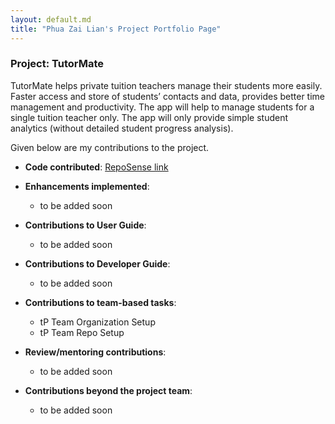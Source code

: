 ```yaml
---
layout: default.md
title: "Phua Zai Lian's Project Portfolio Page"
---
```


### Project: TutorMate

TutorMate helps private tuition teachers manage their students more easily. Faster access and store of students’ contacts and data, provides better time management and productivity. The app will help to manage students for a single tuition teacher only. The app will only provide simple student analytics (without detailed student progress analysis).

Given below are my contributions to the project.

* **Code contributed**: [RepoSense link]()

* **Enhancements implemented**:
  * to be added soon

* **Contributions to User Guide**:
  * to be added soon

* **Contributions to Developer Guide**:
  * to be added soon

* **Contributions to team-based tasks**:
  * tP Team Organization Setup
  * tP Team Repo Setup

* **Review/mentoring contributions**:
  * to be added soon

* **Contributions beyond the project team**:
  * to be added soon